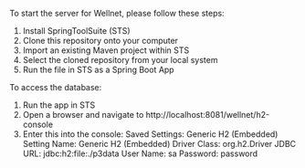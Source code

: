 To start the server for Wellnet, please follow these steps:

1. Install SpringToolSuite (STS)
2. Clone this repository onto your computer
3. Import an existing Maven project within STS
4. Select the cloned repository from your local system
5. Run the file in STS as a Spring Boot App

To access the database:
1. Run the app in STS
2. Open a browser and navigate to http://localhost:8081/wellnet/h2-console
3. Enter this into the console: 
     Saved Settings: Generic H2 (Embedded)
     Setting Name: Generic H2 (Embedded)
     Driver Class: org.h2.Driver
     JDBC URL: jdbc:h2:file:./p3data
     User Name: sa
     Password: password
